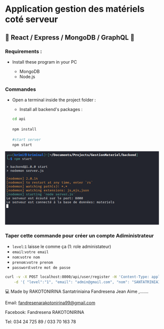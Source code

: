 # Application gestion des matériels coté serveur

## 🚀 React / Express / MongoDB / GraphQL 🚀

### Requirements :

- Install these program in your PC

  - MongoDB
  - Node.js

### Commandes

- Open a terminal inside the project folder :

  - Install all backend's packages :

  ```sh
  cd api

  npm install

  #start server
  npm start
  ```

![Alt text](./screenshot.png 'Screenshot')

### Taper cette commande pour créer un compte Adiministrateur

- `level`:`1` laisse le comme ça (1: role administateur)
- `email`:`votre email`
- `nom`:`votre nom`
- `prenom`:`votre prenom`
- `password`:`votre mot de passe`

```sh
curl -v -X POST localhost:8000/api/user/register -H 'Content-Type: application/json' \
    -d '{ "level":"1", "email": "admin@gmail.com", "nom": "SANTATRINIAINA", "prenom":"Fandresena", "password": "secret1234"}'
```

💻 Made by RAKOTONIRINA Santatriniaina Fandresena Jean Aime ,.......

Email: fandresenarakotonirina99@gmail.com

Facebook: Fandresena RAKOTONIRINA

Tel: 034 24 725 89 / 033 70 163 78
